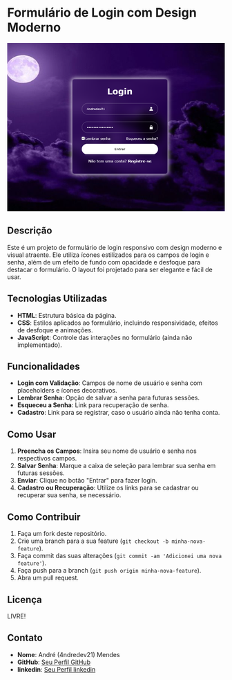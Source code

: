 # Formulário de Login com Design Moderno

![Logo](./src/images/4ndredev21%20print%20do%20projeto%20para%20o%20linkedin%20e%20github%20form.png)

## Descrição

Este é um projeto de formulário de login responsivo com design moderno e visual atraente. Ele utiliza ícones estilizados para os campos de login e senha, além de um efeito de fundo com opacidade e desfoque para destacar o formulário. O layout foi projetado para ser elegante e fácil de usar.

## Tecnologias Utilizadas

- **HTML**: Estrutura básica da página.
- **CSS**: Estilos aplicados ao formulário, incluindo responsividade, efeitos de desfoque e animações.
- **JavaScript**: Controle das interações no formulário (ainda não implementado).

## Funcionalidades

- **Login com Validação**: Campos de nome de usuário e senha com placeholders e ícones decorativos.
- **Lembrar Senha**: Opção de salvar a senha para futuras sessões.
- **Esqueceu a Senha**: Link para recuperação de senha.
- **Cadastro**: Link para se registrar, caso o usuário ainda não tenha conta.

## Como Usar

1. **Preencha os Campos**: Insira seu nome de usuário e senha nos respectivos campos.
2. **Salvar Senha**: Marque a caixa de seleção para lembrar sua senha em futuras sessões.
3. **Enviar**: Clique no botão "Entrar" para fazer login.
4. **Cadastro ou Recuperação**: Utilize os links para se cadastrar ou recuperar sua senha, se necessário.

## Como Contribuir

1. Faça um fork deste repositório.
2. Crie uma branch para a sua feature (`git checkout -b minha-nova-feature`).
3. Faça commit das suas alterações (`git commit -am 'Adicionei uma nova feature'`).
4. Faça push para a branch (`git push origin minha-nova-feature`).
5. Abra um pull request.

## Licença

LIVRE!

## Contato

- **Nome**: André (4ndredev21) Mendes
- **GitHub**: [Seu Perfil GitHub](https://github.com/4ndredev21)
- **linkedin**: [Seu Perfil linkedin](https://github.com/4ndredev21)
